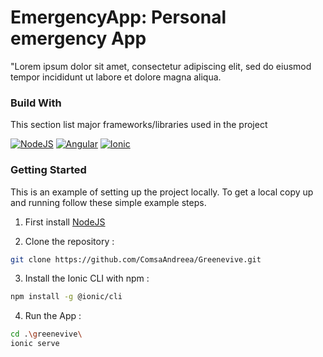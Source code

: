 # EmergencyApp: Personal emergency App

"Lorem ipsum dolor sit amet, consectetur adipiscing elit, sed do eiusmod tempor incididunt ut labore et dolore magna aliqua.

### Build With

This section list major frameworks/libraries used in the project

[![NodeJS][NodeJS.io]][NodeJS-url]
[![Angular][Angular.io]][Angular-url]
[![Ionic][Ionic.io]][Ionic-url]

### Getting Started
This is an example of setting up the project locally. To get a local copy up and running follow these simple example steps.

1. First install [NodeJS](https://nodejs.org/en)

2. Clone the repository :
```sh
git clone https://github.com/ComsaAndreea/Greenevive.git
```
3. Install the Ionic CLI with npm : 
```sh
npm install -g @ionic/cli
```
4. Run the App :
```sh
cd .\greenevive\
ionic serve
```   


[Angular.io]: https://img.shields.io/badge/Angular-DD0031?style=for-the-badge&logo=angular&logoColor=white
[Angular-url]: https://angular.io/

[Ionic.io]: https://img.shields.io/badge/Ionic-3880FF?style=for-the-badge&logo=ionic&logoColor=white
[Ionic-url]: https://ionicframework.com/

[NodeJS.io]: https://img.shields.io/badge/Node.js-339933?style=for-the-badge&logo=nodedotjs&logoColor=white
[NodeJS-url]: https://nodejs.org/en

